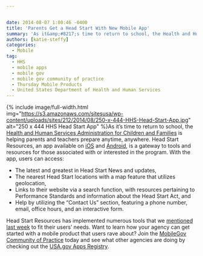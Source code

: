 ```yaml
---


date: 2014-08-07 1:00:46 -0400
title: 'Parents Get a Head Start With New Mobile App'
summary: 'As it&amp;#8217;s time to return to school, the Health and Human Services Administration for Children and Families is helping parents and teachers prepare anytime, anywhere. Head Start Resources, an app available on iOS and Android, is a gateway to tools and resources for those associated with'
authors: [katie-steffy]
categories:
  - Mobile
tag:
  - HHS
  - mobile apps
  - mobile gov
  - mobile gov community of practice
  - Thursday Mobile Products
  - United States Department of Health and Human Services
---
```



{% include image/full-width.html img="https://s3.amazonaws.com/sitesusa/wp-content/uploads/sites/212/2014/08/250-x-444-HHS-Head-Start-App.jpg" alt="250 x 444 HHS Head Start App" %}As it&#8217;s time to return to school, the [Health and Human Services Administration for Children and Families](https://www.acf.hhs.gov/) is helping parents and teachers prepare anytime, anywhere. Head Start Resources, an app available on [iOS](http://hsicc.cmail2.com/t/j-l-idtufd-kluyyuljt-q/) and [Android](http://hsicc.cmail2.com/t/j-l-idtufd-kluyyuljt-n/), is a gateway to tools and resources for those associated with or interested in the program. With the app, users can access:

  * The latest and greatest in Head Start News and updates,
  * The nearest Head Start locations with a map feature that utilizes geolocation,
  * Links to their website via a search function, with resources pertaining to Performance Standards and information about the Head Start Act, and
  * Help by utilizing the &#8220;Contact Us&#8221; section, featuring a phone number, email, office hours, and an interactive form.

Head Start Resources has implemented numerous tools that we [mentioned last week](https://www.WHATEVER/2014/07/30/customization-is-key-to-better-mobile-user-experience/) to fit their users&#8217; needs. Want to learn how your agency can get started with a mobile product that users rave about? Join the [MobileGov Community of Practice](https://www.WHATEVER/communities/mobile/) today and see what other agencies are doing by checking out the [USA.gov Apps Registry](http://apps.usa.gov/register).

&nbsp;
